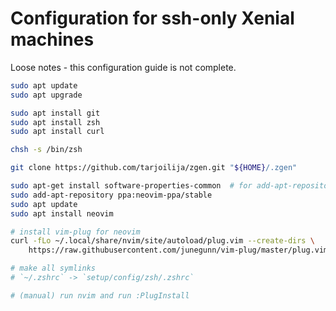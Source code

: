 # Configuration for ssh-only Xenial machines

Loose notes - this configuration guide is not complete.

```sh
sudo apt update
sudo apt upgrade

sudo apt install git
sudo apt install zsh
sudo apt install curl

chsh -s /bin/zsh

git clone https://github.com/tarjoilija/zgen.git "${HOME}/.zgen"

sudo apt-get install software-properties-common  # for add-apt-repository
sudo add-apt-repository ppa:neovim-ppa/stable
sudo apt update
sudo apt install neovim

# install vim-plug for neovim
curl -fLo ~/.local/share/nvim/site/autoload/plug.vim --create-dirs \
    https://raw.githubusercontent.com/junegunn/vim-plug/master/plug.vim

# make all symlinks
# `~/.zshrc` -> `setup/config/zsh/.zshrc`

# (manual) run nvim and run :PlugInstall

```

